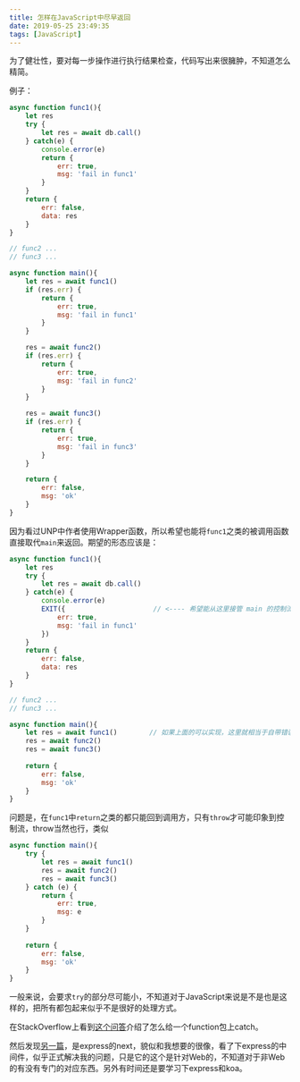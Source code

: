 ```yaml
---
title: 怎样在JavaScript中尽早返回
date: 2019-05-25 23:49:35
tags: [JavaScript]
---
```


为了健壮性，要对每一步操作进行执行结果检查，代码写出来很臃肿，不知道怎么精简。

例子：
```JavaScript
async function func1(){
    let res
    try {
        let res = await db.call()
    } catch(e) {
        console.error(e)
        return {
            err: true,
            msg: 'fail in func1'
        }
    }
    return {
        err: false,
        data: res
    }
}

// func2 ...
// func3 ...

async function main(){
    let res = await func1()
    if (res.err) {
        return {
            err: true,
            msg: 'fail in func1'
        }
    }

    res = await func2()
    if (res.err) {
        return {
            err: true,
            msg: 'fail in func2'
        }
    }

    res = await func3()
    if (res.err) {
        return {
            err: true,
            msg: 'fail in func3'
        }
    }

    return {
        err: false,
        msg: 'ok'
    }
}
```

因为看过UNP中作者使用Wrapper函数，所以希望也能将`func1`之类的被调用函数直接取代`main`来返回。期望的形态应该是：
```JavaScript
async function func1(){
    let res
    try {
        let res = await db.call()
    } catch(e) {
        console.error(e)
        EXIT({                      // <---- 希望能从这里接管 main 的控制流
            err: true,
            msg: 'fail in func1'
        })
    }
    return {
        err: false,
        data: res
    }
}

// func2 ...
// func3 ...

async function main(){
    let res = await func1()        // 如果上面的可以实现，这里就相当于自带错误处理，出错时可以提前返回
    res = await func2()
    res = await func3()
    
    return {
        err: false,
        msg: 'ok'
    }
}
```

问题是，在`func1`中`return`之类的都只能回到调用方，只有`throw`才可能印象到控制流，throw当然也行，类似
```JavaScript
async function main(){
    try {
        let res = await func1()
        res = await func2()
        res = await func3()
    } catch (e) {
        return {
            err: true,
            msg: e
        }
    }
    
    return {
        err: false,
        msg: 'ok'
    }
}
```
一般来说，会要求`try`的部分尽可能小，不知道对于JavaScript来说是不是也是这样的，把所有都包起来似乎不是很好的处理方式。


在StackOverflow上看到[这个问答][1]介绍了怎么给一个function包上catch。

然后发现[另一篇][2]，是express的next，貌似和我想要的很像，看了下express的中间件，似乎正式解决我的问题，只是它的这个是针对Web的，不知道对于非Web的有没有专门的对应东西。另外有时间还是要学习下express和koa。


[1]: https://stackoverflow.com/questions/41349331/is-there-a-way-to-wrap-an-await-async-try-catch-block-to-every-function/41350872#41350872
[2]: https://stackoverflow.com/questions/14709802/exit-after-res-send-in-express-js
